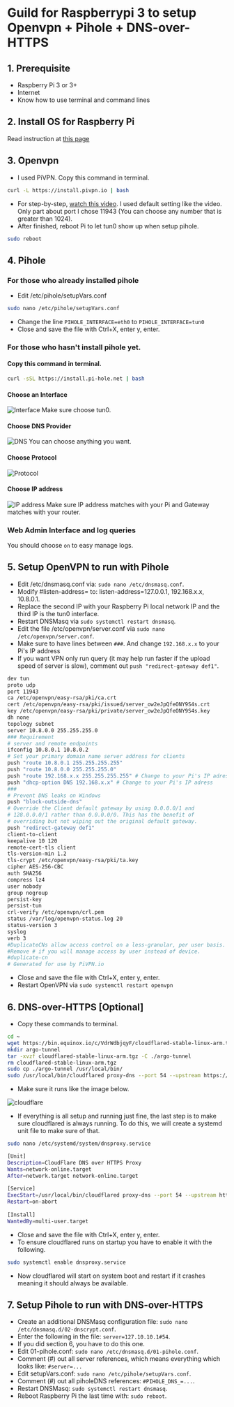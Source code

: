 # Guild for Raspberrypi 3 to setup Openvpn + Pihole + DNS-over-HTTPS

## 1. Prerequisite
* Raspberry Pi 3 or 3+
* Internet
* Know how to use terminal and command lines

## 2. Install OS for Raspberry Pi
Read instruction at [this page](https://www.raspberrypi.org/help/noobs-setup/2/)

## 3. Openvpn
* I used PiVPN. Copy this command in terminal.

```bash
curl -L https://install.pivpn.io | bash
```

* For step-by-step, [watch this video](https://www.youtube.com/watch?v=9RSHSt4RuLk). I used default setting like the video. Only part about port I chose 11943 (You can choose any number that is greater than 1024).
* After finished, reboot Pi to let tun0 show up when setup pihole.

```bash
sudo reboot
```

## 4. Pihole

### For those who already installed pihole 
* Edit /etc/pihole/setupVars.conf
```bash
sudo nano /etc/pihole/setupVars.conf
```
* Change the line `PIHOLE_INTERFACE=eth0` to `PIHOLE_INTERFACE=tun0`
* Close and save the file with Ctrl+X, enter y, enter.

### For those who hasn't install pihole yet.

#### Copy this command in terminal.
```bash
curl -sSL https://install.pi-hole.net | bash
```
#### Choose an Interface
![Interface](https://github.com/quyentruong/Raspberrypi-3-Openvpn-Pihole-DNS-over-HTTPS/blob/master/docs/assets/image/interface.PNG?raw=true "Interface")
Make sure choose tun0.

#### Choose DNS Provider
![DNS](https://github.com/quyentruong/Raspberrypi-3-Openvpn-Pihole-DNS-over-HTTPS/blob/master/docs/assets/image/dns.PNG?raw=true "DNS")
You can choose anything you want.

#### Choose Protocol
![Protocol](https://github.com/quyentruong/Raspberrypi-3-Openvpn-Pihole-DNS-over-HTTPS/blob/master/docs/assets/image/protocol.PNG?raw=true "Protocol")

#### Choose IP address
![IP address](https://github.com/quyentruong/Raspberrypi-3-Openvpn-Pihole-DNS-over-HTTPS/blob/master/docs/assets/image/IPaddress.PNG?raw=true "IP address")
Make sure IP address matches with your Pi and Gateway matches with your router.

### Web Admin Interface and log queries
You should choose `on` to easy manage logs.

## 5. Setup OpenVPN to run with Pihole

* Edit /etc/dnsmasq.conf via: `sudo nano /etc/dnsmasq.conf`.
* Modify #listen-address= to: listen-address=127.0.0.1, 192.168.x.x, 10.8.0.1.
* Replace the second IP with your Raspberry Pi local network IP and the third IP is the tun0 interface.
* Restart DNSMasq via `sudo systemctl restart dnsmasq`.
* Edit the file /etc/openvpn/server.conf via `sudo nano /etc/openvpn/server.conf`.
* Make sure to have lines between `###`. And change `192.168.x.x` to your Pi's IP address
* If you want VPN only run query (it may help run faster if the upload speed of server is slow), comment out `push "redirect-gateway def1"`.

```bash
dev tun
proto udp
port 11943
ca /etc/openvpn/easy-rsa/pki/ca.crt
cert /etc/openvpn/easy-rsa/pki/issued/server_ow2eJpQfeONY9S4s.crt
key /etc/openvpn/easy-rsa/pki/private/server_ow2eJpQfeONY9S4s.key
dh none
topology subnet
server 10.8.0.0 255.255.255.0
### Requirement
# server and remote endpoints
ifconfig 10.8.0.1 10.8.0.2
# Set your primary domain name server address for clients
push "route 10.8.0.1 255.255.255.255"
push "route 10.8.0.0 255.255.255.0"
push "route 192.168.x.x 255.255.255.255" # Change to your Pi's IP adress 
push "dhcp-option DNS 192.168.x.x" # Change to your Pi's IP adress
###
# Prevent DNS leaks on Windows
push "block-outside-dns"
# Override the Client default gateway by using 0.0.0.0/1 and
# 128.0.0.0/1 rather than 0.0.0.0/0. This has the benefit of
# overriding but not wiping out the original default gateway.
push "redirect-gateway def1"
client-to-client
keepalive 10 120
remote-cert-tls client
tls-version-min 1.2
tls-crypt /etc/openvpn/easy-rsa/pki/ta.key
cipher AES-256-CBC
auth SHA256
compress lz4
user nobody
group nogroup
persist-key
persist-tun
crl-verify /etc/openvpn/crl.pem
status /var/log/openvpn-status.log 20
status-version 3
syslog
verb 3
#DuplicateCNs allow access control on a less-granular, per user basis.
#Remove # if you will manage access by user instead of device. 
#duplicate-cn
# Generated for use by PiVPN.io
```

* Close and save the file with Ctrl+X, enter y, enter.
* Restart OpenVPN via `sudo systemctl restart openvpn`

## 6. DNS-over-HTTPS [Optional]

* Copy these commands to terminal.
```bash
cd ~
wget https://bin.equinox.io/c/VdrWdbjqyF/cloudflared-stable-linux-arm.tgz
mkdir argo-tunnel
tar -xvzf cloudflared-stable-linux-arm.tgz -C ./argo-tunnel
rm cloudflared-stable-linux-arm.tgz
sudo cp ./argo-tunnel /usr/local/bin/
sudo /usr/local/bin/cloudflared proxy-dns --port 54 --upstream https://1.1.1.1/.well-known/dns-query --upstream https://1.0.0.1/.well-known/dns-query
```
* Make sure it runs like the image below.

![cloudflare](https://github.com/quyentruong/Raspberrypi-3-Openvpn-Pihole-DNS-over-HTTPS/blob/master/docs/assets/image/cloudflare.PNG?raw=true "cloudflare")
* If everything is all setup and running just fine, the last step is to make sure cloudflared is always running. To do this, we will create a systemd unit file to make sure of that.

```bash
sudo nano /etc/systemd/system/dnsproxy.service
```

```bash
[Unit]
Description=CloudFlare DNS over HTTPS Proxy
Wants=network-online.target
After=network.target network-online.target
 
[Service]
ExecStart=/usr/local/bin/cloudflared proxy-dns --port 54 --upstream https://1.1.1.1/.well-known/dns-query --upstream https://1.0.0.1/.well-known/dns-query
Restart=on-abort
 
[Install]
WantedBy=multi-user.target
```

* Close and save the file with Ctrl+X, enter y, enter.
* To ensure cloudflared runs on startup you have to enable it with the following.

```bash
sudo systemctl enable dnsproxy.service
```

* Now cloudflared will start on system boot and restart if it crashes meaning it should always be available.

## 7. Setup Pihole to run with DNS-over-HTTPS

* Create an additional DNSMasq configuration file: `sudo nano /etc/dnsmasq.d/02-dnscrypt.conf`.
* Enter the following in the file: `server=127.10.10.1#54`.
* If you did section 6, you have to do this one.
* Edit 01-pihole.conf: `sudo nano /etc/dnsmasq.d/01-pihole.conf`.
* Comment (#) out all server references, which means everything which looks like: `#server=...`
* Edit setupVars.conf: `sudo nano /etc/pihole/setupVars.conf`.
* Comment (#) out all piholeDNS references: `#PIHOLE_DNS_=...`.
* Restart DNSMasq: `sudo systemctl restart dnsmasq`.
* Reboot Raspberry Pi the last time with: `sudo reboot`.
